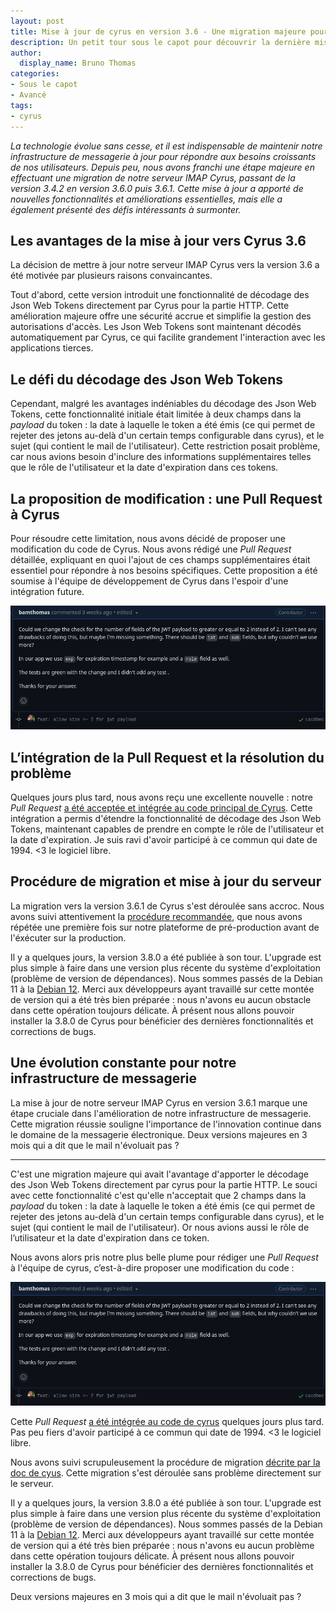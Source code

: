 ```yaml
---
layout: post
title: Mise à jour de cyrus en version 3.6 - Une migration majeure pour notre serveur IMAP
description: Un petit tour sous le capot pour découvrir la dernière mise à jour de Cyrus en version 3.6 
author:
  display_name: Bruno Thomas
categories:
- Sous le capot
- Avancé
tags:
- cyrus
---
```


*La technologie évolue sans cesse, et il est indispensable de maintenir notre infrastructure de messagerie à jour pour répondre aux besoins croissants de nos utilisateurs. Depuis peu, nous avons franchi une étape majeure en effectuant une migration de notre serveur IMAP Cyrus, passant de la version 3.4.2 en version 3.6.0 puis 3.6.1. Cette mise à jour a apporté de nouvelles fonctionnalités et améliorations essentielles, mais elle a également présenté des défis intéressants à surmonter.*

## Les avantages de la mise à jour vers Cyrus 3.6

La décision de mettre à jour notre serveur IMAP Cyrus vers la version 3.6 a été motivée par plusieurs raisons convaincantes. 

Tout d'abord, cette version introduit une fonctionnalité de décodage des Json Web Tokens directement par Cyrus pour la partie HTTP. Cette amélioration majeure offre une sécurité accrue et simplifie la gestion des autorisations d'accès. Les Json Web Tokens sont maintenant décodés automatiquement par Cyrus, ce qui facilite grandement l'interaction avec les applications tierces.

## Le défi du décodage des Json Web Tokens

Cependant, malgré les avantages indéniables du décodage des Json Web Tokens, cette fonctionnalité initiale était limitée à deux champs dans la *payload* du token : la date à laquelle le token a été émis (ce qui permet de rejeter des jetons au-delà d'un certain temps configurable dans cyrus), et le sujet (qui contient le mail de l'utilisateur). Cette restriction posait problème, car nous avions besoin d'inclure des informations supplémentaires telles que le rôle de l'utilisateur et la date d'expiration dans ces tokens. 

## La proposition de modification : une Pull Request à Cyrus

Pour résoudre cette limitation, nous avons décidé de proposer une modification du code de Cyrus. Nous avons rédigé une *Pull Request* détaillée, expliquant en quoi l'ajout de ces champs supplémentaires était essentiel pour répondre à nos besoins spécifiques. Cette proposition a été soumise à l'équipe de développement de Cyrus dans l'espoir d'une intégration future.

[![pull request](images/migration_cyrus/pull_request.png)](https://github.com/cyrusimap/cyrus-imapd/pull/4515)

## L’intégration de la Pull Request et la résolution du problème

Quelques jours plus tard, nous avons reçu une excellente nouvelle : notre *Pull Request* [a été acceptée et intégrée au code principal de Cyrus](https://github.com/cyrusimap/cyrus-imapd/pull/4526). Cette intégration a permis d'étendre la fonctionnalité de décodage des Json Web Tokens, maintenant capables de prendre en compte le rôle de l'utilisateur et la date d'expiration. Je suis ravi d'avoir participé à ce commun qui date de 1994. <3 le logiciel libre.

## Procédure de migration et mise à jour du serveur

La migration vers la version 3.6.1 de Cyrus s'est déroulée sans accroc. Nous avons suivi attentivement la [procédure recommandée](https://www.cyrusimap.org/imap/download/upgrade.html?highlight=migration), que nous avons répétée une première fois sur notre plateforme de pré-production avant de l'éxécuter sur la production.

Il y a quelques jours, la version 3.8.0 a été publiée à son tour. L'upgrade est plus simple à faire dans une version plus récente du système d'exploitation (problème de version de dépendances). Nous sommes passés de la Debian 11 à la [Debian 12](https://www.debian.org/News/2023/20230610). Merci aux développeurs ayant travaillé sur cette montée de version qui a été très bien préparée : nous n'avons eu aucun obstacle dans cette opération toujours délicate. À présent nous allons pouvoir installer la 3.8.0 de Cyrus pour bénéficier des dernières fonctionnalités et corrections de bugs.

## Une évolution constante pour notre infrastructure de messagerie

La mise à jour de notre serveur IMAP Cyrus en version 3.6.1 marque une étape cruciale dans l'amélioration de notre infrastructure de messagerie. Cette migration réussie souligne l'importance de l'innovation continue dans le domaine de la messagerie électronique. Deux versions majeures en 3 mois qui a dit que le mail n'évoluait pas ?

***



C'est une migration majeure qui avait l'avantage d'apporter le décodage des Json Web Tokens directement par cyrus pour la partie HTTP. Le souci avec cette fonctionnalité c'est qu'elle n'acceptait que 2 champs dans la *payload* du token : la date à laquelle le token a été émis (ce qui permet de rejeter des jetons au-delà d'un certain temps configurable dans cyrus), et le sujet (qui contient le mail de l'utilisateur). Or nous avions aussi le rôle de l’utilisateur et la date d'expiration dans ce token.

Nous avons alors pris notre plus belle plume pour rédiger une *Pull Request* à l'équipe de cyrus, c’est-à-dire proposer une modification du code :

[![pull request](images/migration_cyrus/pull_request.png)](https://github.com/cyrusimap/cyrus-imapd/pull/4515)

Cette *Pull Request* [a été intégrée au code de cyrus](https://github.com/cyrusimap/cyrus-imapd/pull/4526) quelques jours plus tard. Pas peu fiers d'avoir participé à ce commun qui date de 1994. <3 le logiciel libre.

Nous avons suivi scrupuleusement la procédure de migration [décrite par la doc de cyus](https://www.cyrusimap.org/imap/download/upgrade.html?highlight=migration). Cette migration s'est déroulée sans problème directement sur le serveur.

Il y a quelques jours, la version 3.8.0 a été publiée à son tour. L'upgrade est plus simple à faire dans une version plus récente du système d'exploitation (problème de version de dépendances). Nous sommes passés de la Debian 11 à la [Debian 12](https://www.debian.org/News/2023/20230610). Merci aux développeurs ayant travaillé sur cette montée de version qui a été très bien préparée : nous n'avons eu aucun problème dans cette opération toujours délicate. À présent nous allons pouvoir installer la 3.8.0 de Cyrus pour bénéficier des dernières fonctionnalités et corrections de bugs.

Deux versions majeures en 3 mois qui a dit que le mail n'évoluait pas ?
